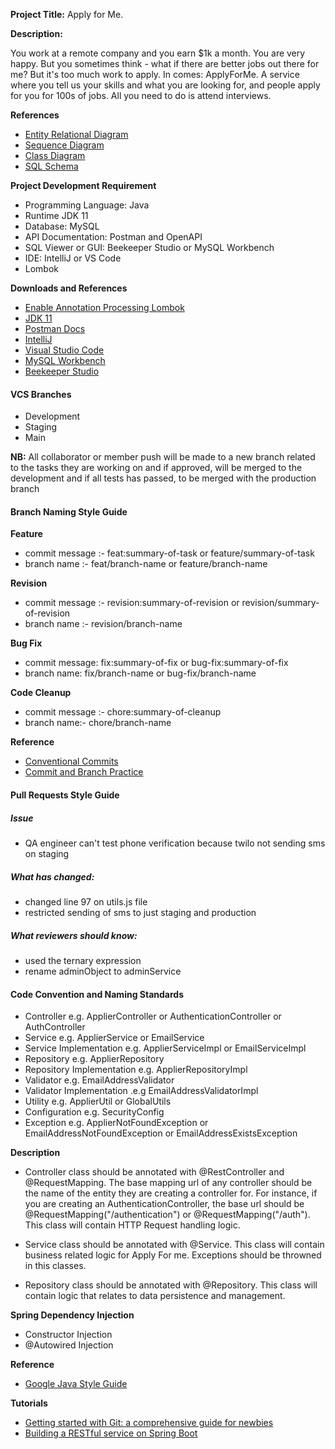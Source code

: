 **Project Title:** Apply for Me.

**Description:**

You work at a remote company and you earn $1k a month. You are very happy. But you sometimes think - what if there are better jobs out there for me? But it's too much work to apply. In comes: ApplyForMe. A service where you tell us your skills and what you are looking for, and people apply for you for 100s of jobs. All you need to do is attend interviews.

**References**
- [Entity Relational Diagram](https://github.com/teamhydraulic/apply-for-me-backend-architectural-design/blob/main/docs/updated_db_design.png)
- [Sequence Diagram](https://github.com/teamhydraulic/apply-for-me-backend-architectural-design/blob/main/docs/sequence-diagram.png)
- [Class Diagram](https://github.com/teamhydraulic/apply-for-me-backend-architectural-design/blob/main/docs/ClassdiagramPNG.PNG)
- [SQL Schema](https://github.com/workshopapps/applyforme.web/blob/main/Apply-For-Me-Api/src/main/resources/schema.sql)

**Project Development Requirement**

- Programming Language: Java
- Runtime JDK 11
- Database: MySQL
- API Documentation: Postman and OpenAPI
- SQL Viewer or GUI: Beekeeper Studio or MySQL Workbench
- IDE: IntelliJ or VS Code
- Lombok

**Downloads and References**
- [Enable Annotation Processing Lombok](https://www.google.com/search?q=enable+annotation+processing+lombok&oq=enab&aqs=chrome.0.69i59j69i57j69i59l2j0i433i512j46i433i512j69i65l2.1915j0j7&sourceid=chrome&ie=UTF-8)
- [JDK 11](https://www.oracle.com/java/technologies/javase/jdk11-archive-downloads.html "JDK 11")
- [Postman Docs](https://www.postman.com/maintenance-physicist-41351297/workspace/team-hydraulic/environment/24341349-9e7a447a-5ea3-4ccb-9446-4a9865541c64 "Postman Docs")
- [IntelliJ](https://www.jetbrains.com/idea/download/ "IntelliJ")
- [Visual Studio Code](https://code.visualstudio.com/download "Visual Studio Code")
- [MySQL Workbench](https://dev.mysql.com/downloads/workbench/ "Workbench")
- [Beekeeper Studio](https://www.beekeeperstudio.io/get "Beekeeper Studio")

#### VCS Branches
- Development
- Staging
- Main

**NB:** All collaborator or member push will be made to a new branch related to the tasks they are working on and if approved, will be merged to the development and if all tests has passed, to be merged with the production branch

#### Branch Naming Style Guide

**Feature**
- commit message :- feat:summary-of-task or feature/summary-of-task
- branch name :- feat/branch-name or feature/branch-name

**Revision**
- commit message :- revision:summary-of-revision or revision/summary-of-revision
- branch name :- revision/branch-name

**Bug Fix**

- commit message: fix:summary-of-fix or bug-fix:summary-of-fix
- branch name: fix/branch-name or bug-fix/branch-name

**Code Cleanup**

- commit message :- chore:summary-of-cleanup 
- branch name:- chore/branch-name

**Reference**
- [Conventional Commits](https://www.conventionalcommits.org/en/v1.0.0/ "Conventional Commits")
- [Commit and Branch Practice](https://gist.github.com/digitaljhelms/4287848)

#### Pull Requests Style Guide

##### Issue
- QA engineer can't test phone verification because twilo not sending sms on staging

##### What has changed:
- changed line 97 on utils.js file
- restricted sending of sms to just staging and production

##### What reviewers should know:
- used the ternary expression
- rename adminObject to adminService


#### Code Convention and Naming Standards
- Controller e.g. ApplierController or AuthenticationController or AuthController
- Service e.g. ApplierService or EmailService
- Service Implementation e.g. ApplierServiceImpl or EmailServiceImpl
- Repository e.g. ApplierRepository
- Repository Implementation e.g. ApplierRepositoryImpl
- Validator e.g. EmailAddressValidator
- Validator Implementation .e.g EmailAddressValidatorImpl
- Utility e.g. ApplierUtil or GlobalUtils
- Configuration e.g. SecurityConfig
- Exception e.g. ApplierNotFoundException or EmailAddressNotFoundException or EmailAddressExistsException

**Description**



- Controller class should be annotated with @RestController and @RequestMapping. The base mapping url of any controller should be the name of the entity they are creating a controller for. For instance, if you are creating an AuthenticationController, the base url should be @RequestMapping("/authentication") or @RequestMapping("/auth"). This class will contain HTTP Request handling logic.

- Service class should be annotated with @Service. This class will contain business related logic for Apply For me. Exceptions should be throwned in this classes.

- Repository class should be annotated with @Repository. This class will contain logic that relates to data persistence and management.


**Spring Dependency Injection**

- Constructor Injection
- @Autowired Injection



**Reference**
- [Google Java Style Guide](https://google.github.io/styleguide/javaguide.html "Google Java Style Guide")


**Tutorials**
- [Getting started with Git: a comprehensive guide for newbies](https://codegym.cc/groups/posts/379-getting-started-with-git-a-comprehensive-guide-for-newbies "Getting started with Git: a comprehensive guide for newbies")
- [Building a RESTful service on Spring Boot](https://codegym.cc/groups/posts/295-overview-of-rest-part-3-building-a-restful-service-on-spring-boot "Building a RESTful service on Spring Boot")
